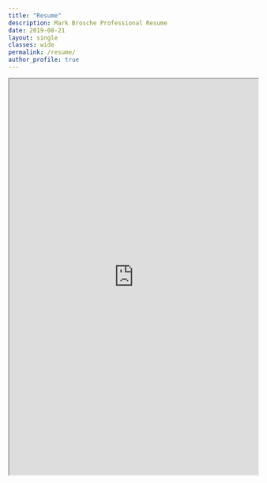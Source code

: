 ```yaml
---
title: "Resume"
description: Mark Brosche Professional Resume
date: 2019-08-21
layout: single
classes: wide
permalink: /resume/
author_profile: true
---
```


<iframe src="https://drive.google.com/file/d/1NTW3itLaKVIAwie1mTdOji1ByPOZT1a4/preview" width="100%" height="800px"></iframe>